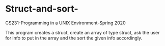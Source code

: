 # Struct-and-sort-

CS231-Programming in a UNIX Environment-Spring 2020 

This program creates a struct, create an array of type struct, ask the user for info to put in the array and the sort the given info accordingly. 
